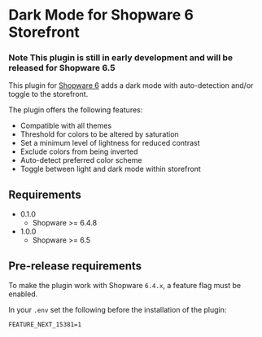 Dark Mode for Shopware 6 Storefront
=====

### Note This plugin is still in early development and will be released for Shopware 6.5

This plugin for [Shopware 6](https://www.shopware.de) adds a dark mode with auto-detection and/or toggle to the storefront.

The plugin offers the following features:

* Compatible with all themes
* Threshold for colors to be altered by saturation
* Set a minimum level of lightness for reduced contrast
* Exclude colors from being inverted
* Auto-detect preferred color scheme
* Toggle between light and dark mode within storefront

Requirements
-----
* 0.1.0
    * Shopware >= 6.4.8
* 1.0.0
    * Shopware >= 6.5

Pre-release requirements
-----
To make the plugin work with Shopware `6.4.x`, a feature flag must be enabled.

In your `.env` set the following before the installation of the plugin:
```
FEATURE_NEXT_15381=1
```
